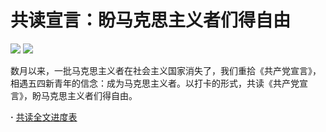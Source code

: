# 共读宣言：盼马克思主义者们得自由  

![](https://img.shields.io/badge/Free-Them-blue.svg)
![](https://img.shields.io/badge/Contact-typethon@protonmail.com-red.svg)  

数月以来，一批马克思主义者在社会主义国家消失了，我们重拾《共产党宣言》，相遇五四新青年的信念：成为马克思主义者。以打卡的形式，共读《共产党宣言》，盼马克思主义者们得自由。  

**·** [共读全文进度表](https://github.com/typethon/communist/blob/master/schedule.md)
